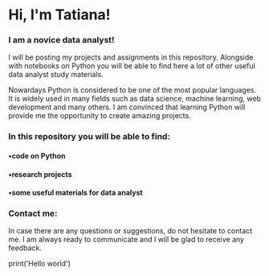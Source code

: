 # Hi, I'm Tatiana!

### I am a novice data analyst!

I will be posting my projects and assignments in this repository. Alongside with notebooks on Python you will be able to find here a lot of other useful data analyst study materials.

Nowardays Python is considered to be one of the most popular languages. It is widely used in many fields such as data science, machine learning, web development and many others. I am convinced that learning Python will provide me the opportunity to create amazing projects.


### In this repository you will be able to find:
#### •code on Python
#### •research projects
#### •some useful materials for data analyst

### Contact me:
In case there are any questions or suggestions, do not hesitate to contact me. I am always ready to communicate and I will be glad to receive any feedback.

print('Hello world')

